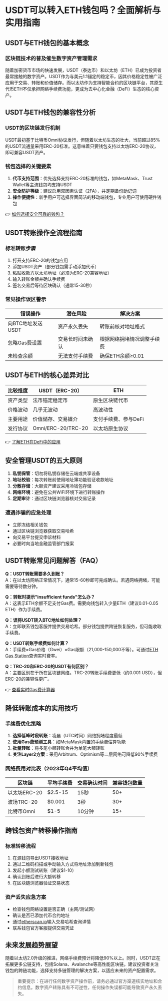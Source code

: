 # USDT可以转入ETH钱包吗？全面解析与实用指南

## USDT与ETH钱包的基本概念

### 区块链技术的普及催生数字资产管理需求
随着加密货币市场的快速发展，USDT（泰达币）和以太坊（ETH）已成为投资者最常接触的数字资产。USDT作为与美元1:1锚定的稳定币，因其价格稳定性被广泛应用于交易、转账和价值储存。而以太坊作为支持智能合约的区块链平台，其原生代币ETH不仅承担网络手续费功能，更成为去中心化金融（DeFi）生态的核心资产。

## USDT与ETH钱包的兼容性分析

### USDT的区块链发行机制
USDT最初基于比特币Omni协议发行，但随着以太坊生态的壮大，当前超过85%的USDT流通量采用ERC-20标准。这意味着只要钱包支持以太坊ERC-20协议，即可兼容USDT资产。

### 钱包选择的关键要素
1. **代币支持范围**：优先选择支持ERC-20标准的钱包，如MetaMask、Trust Wallet等主流钱包均支持USDT
2. **安全防护等级**：建议启用双因素认证（2FA），并定期备份助记词
3. **操作便捷性**：新手用户可选择界面简洁的移动端钱包，专业用户可使用硬件钱包

👉 [如何选择安全可靠的钱包？](https://bit.ly/okx_welcome)

## USDT转账操作全流程指南

### 标准转账步骤
1. 打开支持ERC-20的钱包应用
2. 添加USDT资产（部分钱包需手动添加代币）
3. 粘贴收款方以太坊地址（必须为ERC-20兼容地址）
4. 输入转账金额并确认手续费
5. 签名交易后等待区块确认（通常15-30秒）

### 常见操作误区警示
| 错误操作 | 潜在风险 | 解决方案 |
|---------|----------|----------|
| 向BTC地址发送USDT | 资产永久丢失 | 转账前核对地址格式 |
| 忽略Gas费设置 | 交易长时间未确认 | 根据网络拥堵情况调整手续费 |
| 未检查余额 | 无法支付手续费 | 确保ETH余额≥0.01 |

## USDT与ETH的核心差异对比

| 比较维度 | USDT（ERC-20） | ETH |
|----------|----------------|-----|
| 资产类型 | 法币锚定稳定币 | 原生区块链代币 |
| 价格波动 | 几乎无波动 | 高波动性 |
| 主要用途 | 价值储存、交易媒介 | 支付手续费、参与DeFi |
| 发行协议 | Omni/ERC-20/TRC-20 | 以太坊原生协议 |

👉 [了解ETH在DeFi中的应用](https://bit.ly/okx_welcome)

## 安全管理USDT的五大原则

1. **私钥保管**：切勿将私钥存储在云端或共享设备
2. **地址校验**：每次转账前使用地址簿功能验证收款地址
3. **分散存储**：大额资产建议采用冷钱包存储
4. **网络环境**：避免在公共WiFi环境下进行转账操作
5. **定期审计**：通过区块链浏览器核对交易记录

### 遭遇诈骗的应急处理
- 立即冻结相关钱包
- 通过区块链浏览器获取交易哈希
- 向交易平台提交申诉材料
- 必要时向当地金融监管部门报案

## USDT转账常见问题解答（FAQ）

**Q：USDT转账需要多久到账？**  
A：在以太坊网络正常情况下，通常15-60秒即可完成确认。若遇网络拥堵，可能需要等待数分钟。

**Q：转账时提示"insufficient funds"怎么办？**  
A：这表示ETH余额不足支付Gas费。需要向钱包转入少量ETH（建议0.01-0.05 ETH）作为手续费。

**Q：误将USDT转入BTC地址如何处理？**  
A：立即联系钱包客服并提供交易哈希。部分钱包提供跨链恢复服务，但可能收取手续费。

**Q：USDT转账手续费如何计算？**  
A：手续费=Gas价格（Gwei）×Gas限额（21,000-150,000不等）。可通过[ETH Gas Station](https://ethgasstation.info/)查询实时费率。

**Q：TRC-20和ERC-20的USDT有何区别？**  
A：主要区别在于所在区块链网络。TRC-20转账手续费更低（约0.001 USD），但ERC-20的兼容性更广。

👉 [查看实时Gas费计算器](https://bit.ly/okx_welcome)

## 降低转账成本的实用技巧

### 手续费优化策略
1. **选择低峰时段转账**：凌晨（UTC时间）网络拥堵程度最低
2. **使用Gas费预测工具**：如MetaMask内置的手续费估算功能
3. **批量转账**：将多笔小额转账合并为单笔大额转账
4. **关注Layer2方案**：采用Arbitrum、Optimism等二层网络可降低90%手续费

### 网络费用对比表（2023年Q4平均值）
| 区块链 | 平均手续费 | 交易确认时间 | 兼容钱包数量 |
|--------|------------|--------------|--------------|
| 以太坊ERC-20 | $2.5-15 | 15秒 | 50+ |
| 波场TRC-20 | $0.001 | 3秒 | 30+ |
| 比特币Omni | $1-5 | 10分钟 | 15+ |

## 跨钱包资产转移操作指南

### 标准转移流程
1. 在源钱包导出USDT接收地址
2. 通过二维码扫描或手动输入方式将地址添加到新钱包
3. 发起小额测试转账（建议$1-10）
4. 确认到账后进行大额转移
5. 在区块链浏览器验证交易状态

### 资产丢失应急方案
- 检查钱包网络设置是否正确（主网/测试网）
- 确认是否已添加代币合约地址
- 通过[etherscan.io](https://etherscan.io/)输入交易哈希查询详情
- 联系钱包官方客服提供交易凭证

## 未来发展趋势展望

随着以太坊2.0升级的推进，网络手续费预计将降低90%以上。同时，USDT正在拓展更多公链支持，包括Solana、Avalanche等高性能区块链。建议投资者关注钱包的跨链功能，选择支持多链管理的解决方案，以适应未来的资产配置需求。

> 重要提示：在进行任何数字资产操作前，请务必通过官方渠道核实地址和合约信息。数字资产转账具有不可逆性，任何操作失误都可能导致资产永久丢失。